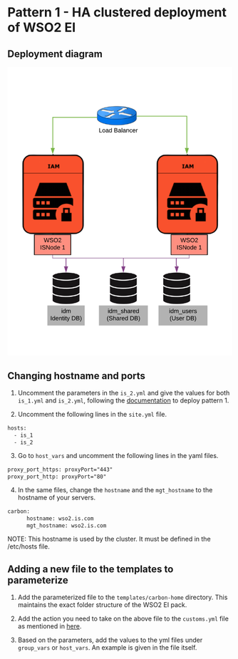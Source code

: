 # Pattern 1 - HA clustered deployment of WSO2 EI

## Deployment diagram
![HA clustered deployment of WSO2 EI](images/Deployment-pattern-1-diagram.png)

## Changing hostname and ports
1. Uncomment the parameters in the `is_2.yml` and give the values for both `is_1.yml` and `is_2.yml`, following the [documentation](https://docs.wso2.com/display/IS560/Setting+Up+Deployment+Pattern+1) to deploy pattern 1.

2. Uncomment the following lines in the `site.yml` file.
```
hosts:
  - is_1
  - is_2
```

3. Go to `host_vars` and uncomment the following lines in the yaml files.
```
proxy_port_https: proxyPort="443"
proxy_port_http: proxyPort="80"
```
4. In the same files, change the `hostname` and the `mgt_hostname` to the hostname of your servers.
```
carbon:
      hostname: wso2.is.com
      mgt_hostname: wso2.is.com
```
NOTE: This hostname is used by the cluster. It must be defined in the /etc/hosts file.


## Adding a new file to the templates to parameterize

1. Add the parameterized file to the `templates/carbon-home` directory. This maintains the exact folder structure of the WSO2 EI pack.

2. Add the action you need to take on the above file to the `customs.yml` file as mentioned in [here](master#step-2).

3. Based on the parameters, add the values to the yml files under `group_vars` or `host_vars`. An example is given in the file itself.
